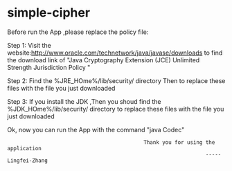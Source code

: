 simple-cipher
=============

Before run the App ,please replace the policy file:

Step 1: Visit the website:http://www.oracle.com/technetwork/java/javase/downloads 
		to find the download link of
		"Java Cryptography Extension (JCE) Unlimited Strength Jurisdiction Policy "

Step 2: Find the %JRE_HOme%/lib/security/ directory Then to replace these files with the file you just downloaded

Step 3: If you install the JDK ,Then you shoud find the %JDK_HOme%/lib/security/ directory to replace these files with the file you just downloaded

Ok, now you can run the App with the command "java Codec"




												Thank you for using the application 
																	-----Lingfei-Zhang